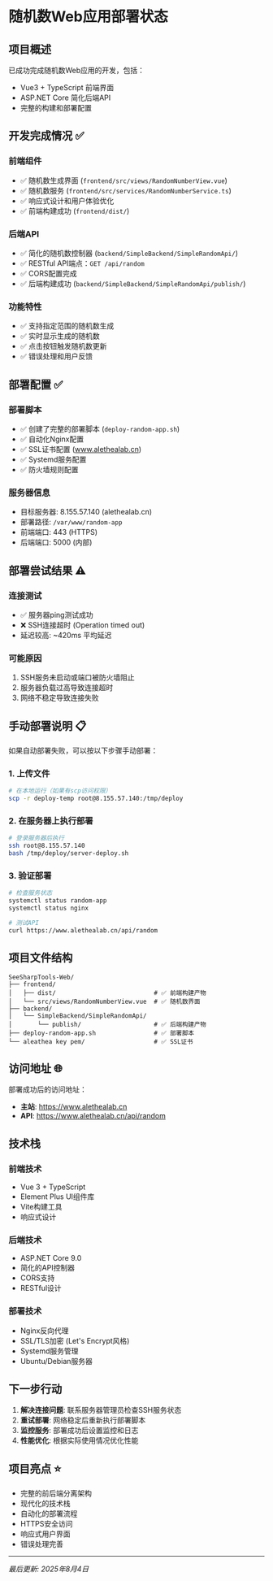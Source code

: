 # 随机数Web应用部署状态

## 项目概述
已成功完成随机数Web应用的开发，包括：
- Vue3 + TypeScript 前端界面
- ASP.NET Core 简化后端API
- 完整的构建和部署配置

## 开发完成情况 ✅

### 前端组件
- ✅ 随机数生成界面 (`frontend/src/views/RandomNumberView.vue`)
- ✅ 随机数服务 (`frontend/src/services/RandomNumberService.ts`)
- ✅ 响应式设计和用户体验优化
- ✅ 前端构建成功 (`frontend/dist/`)

### 后端API
- ✅ 简化的随机数控制器 (`backend/SimpleBackend/SimpleRandomApi/`)
- ✅ RESTful API端点：`GET /api/random`
- ✅ CORS配置完成
- ✅ 后端构建成功 (`backend/SimpleBackend/SimpleRandomApi/publish/`)

### 功能特性
- ✅ 支持指定范围的随机数生成
- ✅ 实时显示生成的随机数
- ✅ 点击按钮触发随机数更新
- ✅ 错误处理和用户反馈

## 部署配置 ✅

### 部署脚本
- ✅ 创建了完整的部署脚本 (`deploy-random-app.sh`)
- ✅ 自动化Nginx配置
- ✅ SSL证书配置 (www.alethealab.cn)
- ✅ Systemd服务配置
- ✅ 防火墙规则配置

### 服务器信息
- 目标服务器: 8.155.57.140 (alethealab.cn)
- 部署路径: `/var/www/random-app`
- 前端端口: 443 (HTTPS)
- 后端端口: 5000 (内部)

## 部署尝试结果 ⚠️

### 连接测试
- ✅ 服务器ping测试成功
- ❌ SSH连接超时 (Operation timed out)
- 延迟较高: ~420ms 平均延迟

### 可能原因
1. SSH服务未启动或端口被防火墙阻止
2. 服务器负载过高导致连接超时
3. 网络不稳定导致连接失败

## 手动部署说明 📋

如果自动部署失败，可以按以下步骤手动部署：

### 1. 上传文件
```bash
# 在本地运行（如果有scp访问权限）
scp -r deploy-temp root@8.155.57.140:/tmp/deploy
```

### 2. 在服务器上执行部署
```bash
# 登录服务器后执行
ssh root@8.155.57.140
bash /tmp/deploy/server-deploy.sh
```

### 3. 验证部署
```bash
# 检查服务状态
systemctl status random-app
systemctl status nginx

# 测试API
curl https://www.alethealab.cn/api/random
```

## 项目文件结构

```
SeeSharpTools-Web/
├── frontend/
│   ├── dist/                           # ✅ 前端构建产物
│   └── src/views/RandomNumberView.vue  # ✅ 随机数界面
├── backend/
│   └── SimpleBackend/SimpleRandomApi/
│       └── publish/                    # ✅ 后端构建产物
├── deploy-random-app.sh                # ✅ 部署脚本
└── aleathea key pem/                   # ✅ SSL证书
```

## 访问地址 🌐

部署成功后的访问地址：
- **主站**: https://www.alethealab.cn
- **API**: https://www.alethealab.cn/api/random

## 技术栈

### 前端技术
- Vue 3 + TypeScript
- Element Plus UI组件库
- Vite构建工具
- 响应式设计

### 后端技术  
- ASP.NET Core 9.0
- 简化的API控制器
- CORS支持
- RESTful设计

### 部署技术
- Nginx反向代理
- SSL/TLS加密 (Let's Encrypt风格)
- Systemd服务管理
- Ubuntu/Debian服务器

## 下一步行动

1. **解决连接问题**: 联系服务器管理员检查SSH服务状态
2. **重试部署**: 网络稳定后重新执行部署脚本
3. **监控服务**: 部署成功后设置监控和日志
4. **性能优化**: 根据实际使用情况优化性能

## 项目亮点 ⭐

- 完整的前后端分离架构
- 现代化的技术栈
- 自动化的部署流程
- HTTPS安全访问
- 响应式用户界面
- 错误处理完善

---

*最后更新: 2025年8月4日*
